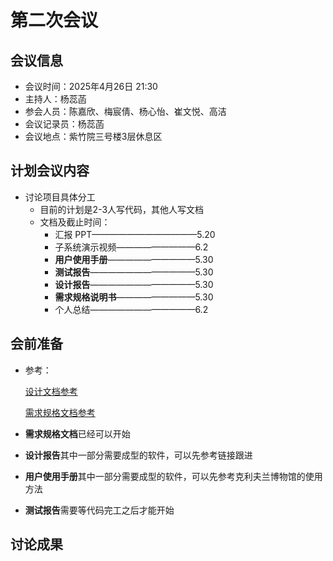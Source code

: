 # 第二次会议

## 会议信息

- 会议时间：2025年4月26日 21:30
- 主持人：杨蕊菡
- 参会人员：陈嘉欣、梅宸倩、杨心怡、崔文悦、高洁
- 会议记录员：杨蕊菡
- 会议地点：紫竹院三号楼3层休息区

## 计划会议内容

- 讨论项目具体分工
  - 目前的计划是2-3人写代码，其他人写文档
  - 文档及截止时间：
    - 汇报 PPT————————————5.20
    - 子系统演示视频—————————6.2
    - **用户使用手册**——————————5.30
    - **测试报告**————————————5.30
    - **设计报告**————————————5.30
    - **需求规格说明书**—————————5.30
    - 个人总结————————————6.2




## 会前准备

- 参考：

  [ 设计文档参考 ](https://github.com/Vanthoci/ChinaHeritageAbroad/blob/main/%E8%AE%BE%E8%AE%A1%E6%8A%A5%E5%91%8A.md#32-%E6%B5%B7%E5%A4%96%E6%96%87%E7%89%A9%E7%9F%A5%E8%AF%86%E6%9C%8D%E5%8A%A1%E5%AD%90%E7%B3%BB%E7%BB%9F%E8%AF%A6%E7%BB%86%E8%AE%BE%E8%AE%A1)

  [ 需求规格文档参考 ](https://github.com/Vanthoci/ChinaHeritageAbroad/wiki/%E9%9C%80%E6%B1%82%E8%A7%84%E6%A0%BC%E8%AF%B4%E6%98%8E#%E6%B5%B7%E5%A4%96%E6%96%87%E7%89%A9%E7%9F%A5%E8%AF%86%E6%9C%8D%E5%8A%A1%E5%AD%90%E7%B3%BB%E7%BB%9F---2%E7%BB%84)

- **需求规格文档**已经可以开始
- **设计报告**其中一部分需要成型的软件，可以先参考链接跟进
- **用户使用手册**其中一部分需要成型的软件，可以先参考克利夫兰博物馆的使用方法
- **测试报告**需要等代码完工之后才能开始

## 讨论成果






